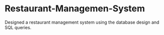 # Restaurant-Managemen-System
Designed a restaurant management system using the database design and SQL queries.
